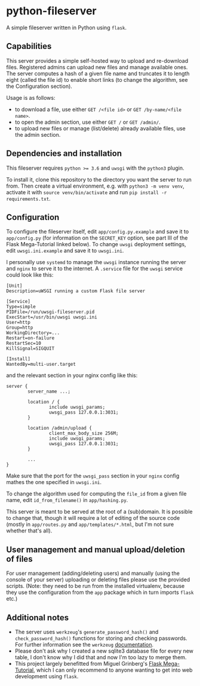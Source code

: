 # python-fileserver
A simple fileserver written in Python using `flask`.

## Capabilities
This server provides a simple self-hosted way to upload and re-download files. Registered admins can upload new files and manage available ones.
The server computes a hash of a given file name and truncates it to length eight (called the file id) to enable short links (to change the algorithm, see the Configuration section).

Usage is as follows:
* to download a file, use either `GET /<file id>` or `GET /by-name/<file name>`.
* to open the admin section, use either `GET /` or `GET /admin/`.
* to upload new files or manage (list/delete) already available files, use the admin section.

## Dependencies and installation
This fileserver requires `python >= 3.6` and `uwsgi` with the `python3` plugin.

To install it, clone this repository to the directory you want the server to run from. Then create a virtual environment, e.g. with `python3 -m venv venv`, activate it with `source venv/bin/activate` and run `pip install -r requirements.txt`.

## Configuration
To configure the fileserver itself, edit `app/config.py.example` and save it to `app/config.py` (for information on the `SECRET_KEY` option, see part III of the Flask Mega-Tutorial linked below). To change `uwsgi` deployment settings, edit `uwsgi.ini.example` and save it to `uwsgi.ini`.

I personally use `systemd` to manage the `uwsgi` instance running the server and `nginx` to serve it to the internet. A `.service` file for the `uwsgi` service could look like this:
```
[Unit]
Description=uWSGI running a custom Flask file server

[Service]
Type=simple
PIDFile=/run/uwsgi-fileserver.pid
ExecStart=/usr/bin/uwsgi uwsgi.ini
User=http
Group=http
WorkingDirectory=...
Restart=on-failure
RestartSec=10
KillSignal=SIGQUIT

[Install]
WantedBy=multi-user.target
```
and the relevant section in your nginx config like this:
```
server {
        server_name ...;

        location / {
                include uwsgi_params;
                uwsgi_pass 127.0.0.1:3031;
        }

        location /admin/upload {
                client_max_body_size 256M;
                include uwsgi_params;
                uwsgi_pass 127.0.0.1:3031;
        }

        ...
}
```
Make sure that the port for the `uwsgi_pass` section in your `nginx` config mathes the one specified in `uwsgi.ini`.

To change the algorithm used for computing the `file_id` from a given file name, edit `id_from_filename()` in `app/hashing.py`.

This server is meant to be served at the root of a (sub)domain. It is possible to change that, though it will require a lot of editing of the source code (mostly in `app/routes.py` and `app/templates/*.html`, but I'm not sure whether that's all).

## User management and manual upload/deletion of files
For user management (adding/deleting users) and manually (using the console of your server) uploading or deleting files please use the provided scripts. (Note: they need to be run from the installed virtualenv, because they use the configuration from the `app` package which in turn imports `flask` etc.)

## Additional notes
* The server uses `werkzeug`'s `generate_password_hash()` and `check_password_hash()` functions for storing and checking passwords. For further information see the `werkzeug` [documentation]( https://werkzeug.palletsprojects.com).
* Please don't ask why I created a new sqlite3 database file for every new table, I don't know why I did that and now I'm too lazy to merge them.
* This project largely benefitted from Miguel Grinberg's [Flask Mega-Tutorial](https://blog.miguelgrinberg.com/post/the-flask-mega-tutorial-part-i-hello-world), which I can only recommend to anyone wanting to get into web development using `flask`.
